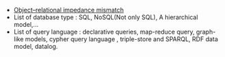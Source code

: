  -  [Object–relational impedance mismatch](https://en.wikipedia.org/wiki/Object%E2%80%93relational_impedance_mismatch)
 - List of database type : SQL, NoSQL(Not only SQL),  A hierarchical model,...
- List of query language : declarative queries, map-reduce query, graph-like models, cypher query language , triple-store and SPARQL, RDF data model, datalog. 
<!--stackedit_data:
eyJoaXN0b3J5IjpbMTgxNzc0NTY0NiwxMzY1MzYyOTc2LC02ND
ExMjY2ODcsLTIwODg3NDY2MTJdfQ==
-->
